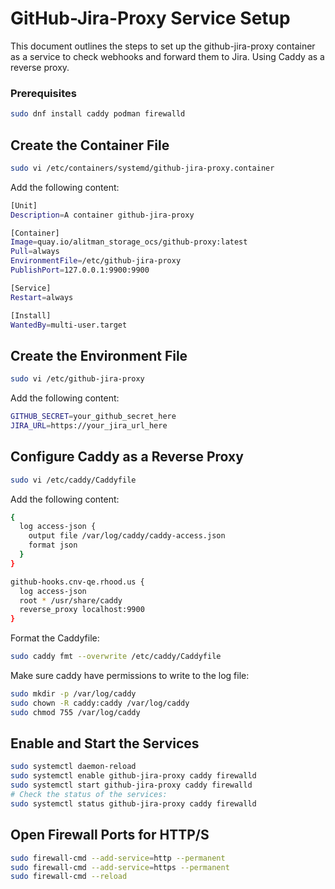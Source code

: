 # GitHub-Jira-Proxy Service Setup

This document outlines the steps to set up the github-jira-proxy container as a service to check webhooks and forward them to Jira. Using Caddy as a reverse proxy.

### Prerequisites
 ```bash
 sudo dnf install caddy podman firewalld
 ```

## Create the Container File
```bash
sudo vi /etc/containers/systemd/github-jira-proxy.container
```
Add the following content:
```bash
[Unit]
Description=A container github-jira-proxy

[Container]
Image=quay.io/alitman_storage_ocs/github-proxy:latest
Pull=always
EnvironmentFile=/etc/github-jira-proxy
PublishPort=127.0.0.1:9900:9900

[Service]
Restart=always

[Install]
WantedBy=multi-user.target
```

## Create the Environment File
```bash
sudo vi /etc/github-jira-proxy
```

Add the following content:
```bash
GITHUB_SECRET=your_github_secret_here
JIRA_URL=https://your_jira_url_here
```


## Configure Caddy as a Reverse Proxy
```bash
sudo vi /etc/caddy/Caddyfile
```
Add the following content:
```bash
{
  log access-json {
    output file /var/log/caddy/caddy-access.json
    format json
  }
}

github-hooks.cnv-qe.rhood.us {
  log access-json
  root * /usr/share/caddy
  reverse_proxy localhost:9900
}
```
Format the Caddyfile:
```bash
sudo caddy fmt --overwrite /etc/caddy/Caddyfile
```

Make sure caddy have permissions to write to the log file:
```bash
sudo mkdir -p /var/log/caddy
sudo chown -R caddy:caddy /var/log/caddy
sudo chmod 755 /var/log/caddy
```

## Enable and Start the Services
```bash
sudo systemctl daemon-reload
sudo systemctl enable github-jira-proxy caddy firewalld
sudo systemctl start github-jira-proxy caddy firewalld
# Check the status of the services:
sudo systemctl status github-jira-proxy caddy firewalld
```

## Open Firewall Ports for HTTP/S
```bash
sudo firewall-cmd --add-service=http --permanent
sudo firewall-cmd --add-service=https --permanent
sudo firewall-cmd --reload
```